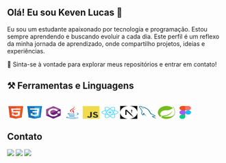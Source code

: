 ## Olá! Eu sou Keven Lucas 👋

Eu sou um estudante apaixonado por tecnologia e programação. Estou sempre aprendendo e buscando evoluir a cada dia. Este perfil é um reflexo da minha jornada de aprendizado, onde compartilho projetos, ideias e experiências.


🔗 Sinta-se à vontade para explorar meus repositórios e entrar em contato!

  ## ⚒️ Ferramentas e Linguagens

<div style="display: inline_block"><br>
  
  <img align="center" alt="HTML" height="30" width="40" src="https://raw.githubusercontent.com/devicons/devicon/master/icons/html5/html5-original.svg" />
  <img align="center" alt="CSS" height="30" width="40" src="https://raw.githubusercontent.com/devicons/devicon/master/icons/css3/css3-original.svg" />
  <img align="center" alt="CSharp" height="30" width="40" src="https://raw.githubusercontent.com/devicons/devicon/master/icons/csharp/csharp-original.svg" />
  <img align="center" alt="Java" height="30" width="40" src="https://raw.githubusercontent.com/devicons/devicon/master/icons/java/java-original.svg" />
  <img align="center" alt="JavaScript" height="30" width="40" src="https://raw.githubusercontent.com/devicons/devicon/master/icons/javascript/javascript-original.svg" />
  <img align="center" alt="React" height="30" width="40" src="https://raw.githubusercontent.com/devicons/devicon/master/icons/react/react-original.svg" />
  <img align="center" alt="Next.js" height="30" width="40" src="https://raw.githubusercontent.com/devicons/devicon/master/icons/nextjs/nextjs-original.svg" style="filter: invert(1);" />
  <img align="center" alt="MySQL" height="30" width="40" src="https://raw.githubusercontent.com/devicons/devicon/master/icons/mysql/mysql-original.svg" />
  <img align="center" alt="Spring Boot" height="30" width="40" src="https://raw.githubusercontent.com/devicons/devicon/master/icons/spring/spring-original.svg" />
  <img align="center" alt="Figma" height="30" width="40" src="https://raw.githubusercontent.com/devicons/devicon/master/icons/figma/figma-original.svg" />

  
  

</div>
  
  ## Contato
 
<div> 
  
  <a href="https://www.instagram.com/kevenlucasr/" target="_blank"><img src="https://img.shields.io/badge/-Instagram-%23E4405F?style=for-the-badge&logo=instagram&logoColor=white" target="_blank"></a>
  <a href = "mailto:kevenlucas2015@gmail.com"><img src="https://img.shields.io/badge/-Gmail-%23333?style=for-the-badge&logo=gmail&logoColor=white" target="_blank"></a>
  <a href="https://www.linkedin.com/in/keven-lucas-rodrigues-b9aa69296/" target="_blank"><img src="https://img.shields.io/badge/-LinkedIn-%230077B5?style=for-the-badge&logo=linkedin&logoColor=white" target="_blank"></a> 
  
</div>



